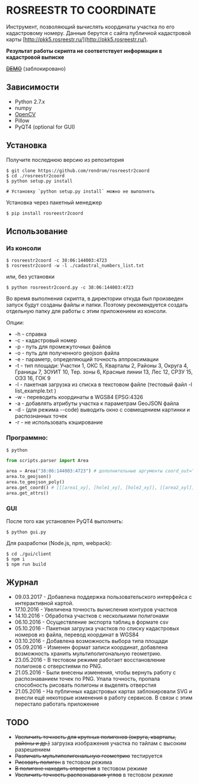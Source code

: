 ROSREESTR TO COORDINATE
=======================
Инструмент, позволяющий вычислять координаты участка по его кадастровому номеру.
Данные берутся с сайта публичной кадастровой карты [http://pkk5.rosreestr.ru/](http://pkk5.rosreestr.ru/).

__Результат работы скрипта не соответствует информации в кадастровой выписке__

~~[DEMO](http://geonote.ru/pkk/)~~ (заблокировано)

## Зависимости

* Python 2.7.x
* numpy
* [OpenCV](http://opencv.org/)
* Pillow
* PyQT4 (optional for GUI)

## Установка

Получите последнюю версию из репозитория

    $ git clone https://github.com/rendrom/rosreestr2coord
    $ cd ./rosreestr2coord
    $ python setup.py install

    # Установку `python setup.py install` можно не выполнять

Установка через пакетный менеджер

    $ pip install rosreestr2coord

## Использование

### Из консоли

    $ rosreestr2coord -c 38:06:144003:4723
    $ rosreestr2coord -w -l ./cadastral_numbers_list.txt 

   или, без установки

    $ python rosreestr2coord.py -c 38:06:144003:4723
    
Во время выполнения скрипта, в директории откуда был произведен запуск будут созданы файлы и папки. 
Поэтому рекомендуется создать отдельную папку для работы с этим приложением из консоли. 
    
Опции:

  * -h - справка
  * -c - кадастровый номер
  * -p - путь для промежуточных файлов
  * -o - путь для полученного  geojson файла
  * -e - параметр, определяющий точность аппроксимации
  * -t - тип площади: Участки 1, ОКС 5, Кварталы 2, Районы 3, Округа 4, Границы 7, ЗОУИТ 10, Тер. зоны 6, Красные линии 13, Лес 12, СРЗУ 15, ОЭЗ 16, ГОК 9
  * -l - пакетная загрузка из списка в текстовом файле (тестовый файл -l list_example.txt )
  * -w - переводить координаты в WGS84 EPSG:4326
  * -a - добавлять атрибуты участка к параметрам GeoJSON файла
  * -d - (для режима --code) выводить окно с совмещением картинки и распознанных точек
  * -r - не использовать кэширование
    
### Программно:
    $ python

```python
from scripts.parser import Area

area = Area("38:06:144003:4723") # дополнительные аргументы coord_out="EPSG:4326", area_type=1, media-path=MEDIA, 
area.to_geojson()
area.to_geojson_poly()
area.get_coord() # [[[area1_xy], [hole1_xy], [hole2_xy]], [[area2_xyl]]]
area.get_attrs()
```

### GUI

После того как установлен PyQT4 выполнить:

    $ python gui.py

Для разработки (Node.js, npm, webpack):
    
    $ cd ./gui/client
    $ npm i
    $ npm run build

    
## Журнал
* 09.03.2017 - Добавлена поддержка пользовательского интерфейса с интерактивной картой.
* 17.10.2016 - Увеличена точность вычисления контуров участков
* 14.10.2016 - Обработка участков с несколькими полигонами
* 06.10.2016 - Осуществление экспорта таблиц в формате csv
* 05.10.2016 - Пакетная загрузка участков по списку кадастровых номеров из файла, перевод координат в WGS84
* 03.10.2016 - Добавлена возможность выбора типа площади
* 05.09.2016 - Изменен формат записи координат, добавлена возможность хранить мультиполигональную геометрию. 
* 23.05.2016 - В тестовом режиме работает восстановление полигонов с отверстиями по PNG.
* 21.05.2016 - Были внесены изменения, чтобы вернуть работу с распознаванием точек по PNG. Упала точность, пропала способность рисовать полигоны и выделять отверстия
* 21.05.2016 - На публичных кадастровых картах заблокировали SVG и внесли ещё некоторые изменения в работу сервисов. В связи с этим перестало работать приложение

## TODO
* ~~Увеличить точность для крупных полигонов (округа, кварталы, районы и др.)~~ загрузка изображения участка по тайлам с высоким разрешением
* ~~Различать мультиполигональную геометрию~~ тестируется
* ~~Рисовать полигон~~ в тестовом режима
* ~~В полигоне находить отверстия~~ в тестовом режиме
* ~~Увеличить точность распознавания углов~~ в тестовом режиме
